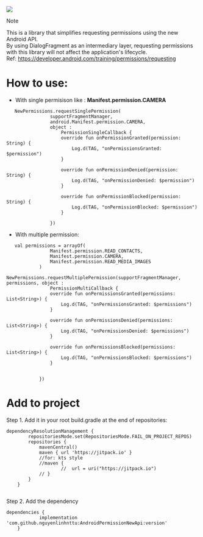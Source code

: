[![](https://jitpack.io/v/nguyenlinhnttu/AndroidPermissionNewApi.svg)](https://jitpack.io/#nguyenlinhnttu/AndroidPermissionNewApi)
> [!NOTE]
> This is a library that simplifies requesting permissions using the new Android API.<br>
> By using DialogFragment as an intermediary layer, requesting permissions with this library will not affect the application's lifecycle.<br>
> Ref: https://developer.android.com/training/permissions/requesting


# **How to use:**
- With single permisison like :  **Manifest.permission.CAMERA**
```
   NewPermissions.requestSinglePermission(
                supportFragmentManager,
                android.Manifest.permission.CAMERA,
                object :
                    PermissionSingleCallback {
                    override fun onPermissionGranted(permission: String) {
                        Log.d(TAG, "onPermissionsGranted: $permission")
                    }

                    override fun onPermissionDenied(permission: String) {
                        Log.d(TAG, "onPermissionDenied: $permission")
                    }

                    override fun onPermissionBlocked(permission: String) {
                        Log.d(TAG, "onPermissionBlocked: $permission")
                    }

                })
```
- With multiple permission:
```
   val permissions = arrayOf(
                Manifest.permission.READ_CONTACTS,
                Manifest.permission.CAMERA,
                Manifest.permission.READ_MEDIA_IMAGES
            )
            NewPermissions.requestMultiplePermission(supportFragmentManager, permissions, object :
                PermissionMultiCallback {
                override fun onPermissionsGranted(permissions: List<String>) {
                    Log.d(TAG, "onPermissionsGranted: $permissions")
                }

                override fun onPermissionsDenied(permissions: List<String>) {
                    Log.d(TAG, "onPermissionsDenied: $permissions")
                }

                override fun onPermissionsBlocked(permissions: List<String>) {
                    Log.d(TAG, "onPermissionsBlocked: $permissions")
                }


            })
```
# **Add to project**
Step 1. Add it in your root build.gradle at the end of repositories:
```
dependencyResolutionManagement {
		repositoriesMode.set(RepositoriesMode.FAIL_ON_PROJECT_REPOS)
		repositories {
			mavenCentral()
			maven { url 'https://jitpack.io' }
			//for: kts style
			//maven {
            		//	url = uri("https://jitpack.io")
			// }
		}
	}


```

Step 2. Add the dependency
```
dependencies {
	        implementation 'com.github.nguyenlinhnttu:AndroidPermissionNewApi:version'
	}

```
